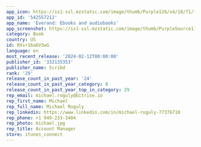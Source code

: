 ```yaml
---
app_icon: https://is1-ssl.mzstatic.com/image/thumb/Purple126/v4/18/f1/11/18f111c0-1465-90a7-ba3c-a9ec7ed4ba9b/Everand-0-0-1x_U007epad-0-85-220.png/1024x1024bb.png
app_id: '542557212'
app_name: 'Everand: Ebooks and audiobooks'
app_screenshot: https://is1-ssl.mzstatic.com/image/thumb/PurpleSource116/v4/ba/e2/48/bae248e3-e0bc-83ed-73d1-6ed82609e41b/dba3ef1c-132a-4ef9-977b-4ee886757db3_ER_6.7_1_home-screen.jpg/1242x2688bb.png
category: Book
country: US
id: RXsr16a6V3wG
language: en
most_recent_release: '2024-02-12T00:00:00'
publisher_id: '332135353'
publisher_name: Scribd
rank: '29'
release_count_in_past_year: '24'
release_count_in_past_year_category: 8
release_count_in_past_year_top_in_category: 29
rep_email: michael.roguly@bitrise.io
rep_first_name: Michael
rep_full_name: Michael Roguly
rep_linkedin: https://www.linkedin.com/in/michael-roguly-77376710
rep_phone: +1 949-233-3404
rep_photo: michael.jpg
rep_title: Account Manager
store: itunes_connect
---
```

